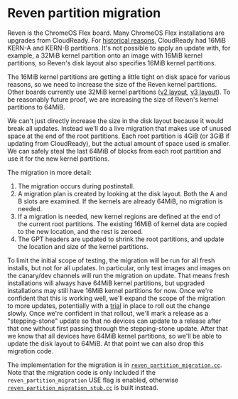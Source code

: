 # Reven partition migration

Reven is the ChromeOS Flex board. Many ChromeOS Flex installations are
upgrades from CloudReady. For [historical reasons][legacy_disk_layout],
CloudReady had 16MiB KERN-A and KERN-B partitions.  It's not possible to
apply an update with, for example, a 32MiB kernel partition onto an
image with 16MiB kernel partitions, so Reven's disk layout also
specifies 16MiB kernel partitions.

The 16MiB kernel partitions are getting a little tight on disk space for
various reasons, so we need to increase the size of the Reven kernel
partitions. Other boards currently use 32MiB kernel partitions ([v2
layout], [v3 layout]). To be reasonably future proof, we are increasing
the size of Reven's kernel partitions to 64MiB.

We can't just directly increase the size in the disk layout because it
would break all updates. Instead we'll do a live migration that makes
use of unused space at the end of the root partitions. Each root
partition is 4GiB (or 3GiB if updating from CloudReady), but the actual
amount of space used is smaller. We can safely steal the last 64MiB of
blocks from each root partition and use it for the new kernel
partitions.

The migration in more detail:

1. The migration occurs during postinstall.
2. A migration plan is created by looking at the disk layout. Both the A
   and B slots are examined. If the kernels are already 64MiB, no
   migration is needed.
3. If a migration is needed, new kernel regions are defined at the end
   of the current root partitions. The existing 16MiB of kernel data are
   copied to the new location, and the rest is zeroed.
4. The GPT headers are updated to shrink the root partitions, and update
   the location and size of the kernel partitions.

To limit the initial scope of testing, the migration will be run for all
fresh installs, but not for all updates. In particular, only test images
and images on the canary/dev channels will run the migration on update. That
means fresh installations will always have 64MiB kernel partitions, but
upgraded installations may still have 16MiB kernel partitions for
now. Once we're confident that this is working well, we'll expand the
scope of the migration to more updates, potentially with a
[trial][featured] in place to roll out the change slowly. Once we're
confident in that rollout, we'll mark a release as a "stepping-stone"
update so that no devices can update to a release after that one without
first passing through the stepping-stone update. After that we know that
all devices have 64MiB kernel partitions, so we'll be able to update the
disk layout to 64MiB. At that point we can also drop this migration
code.

The implementation for the migration is in
[`reven_partition_migration.cc`]. Note that the migration code is only
included if the `reven_partition_migration` USE flag is enabled,
otherwise [`reven_partition_migration_stub.cc`] is built instead.

[`reven_partition_migration.cc`]: ../reven_partition_migration.cc
[`reven_partition_migration_stub.cc`]: ../reven_partition_migration_stub.cc
[featured]: https://chromium.googlesource.com/chromiumos/platform2/+/HEAD/featured
[legacy_disk_layout]: https://chromium.googlesource.com/chromiumos/platform/crosutils/+/HEAD/build_library/legacy_disk_layout.json
[v2 layout]: https://chromium.googlesource.com/chromiumos/platform/crosutils/+/HEAD/build_library/disk_layout_v2.json
[v3 layout]: https://chromium.googlesource.com/chromiumos/platform/crosutils/+/HEAD/build_library/disk_layout_v3.json
